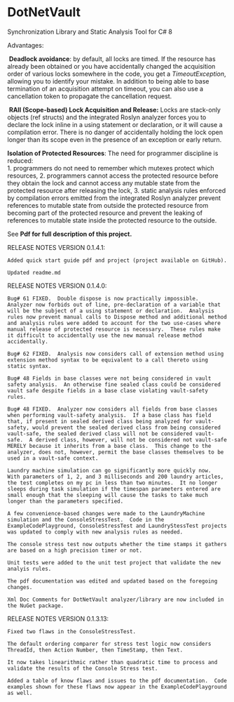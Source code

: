 # DotNetVault
Synchronization Library and Static Analysis Tool for C# 8

Advantages:

​	**Deadlock avoidance**: by default, all locks are timed.  If the resource has already been obtained or you have accidentally changed the acquisition order of various locks somewhere in the code, you get a *TimeoutException*, allowing you to identify your mistake.  In addition to being able to base termination of an acquisition attempt on timeout, you can also use a cancellation token to propagate the cancellation request.

​    **RAII (Scope-based) Lock Acquisition and Release:**  Locks are stack-only objects (ref structs) and the integrated Roslyn analyzer forces you to declare the lock inline in a using statement or declaration, or it will cause a compilation error.  There is no danger of accidentally holding the lock open longer than its scope even in the presence of an exception or early return.

   **Isolation of Protected Resources**:  The need for programmer discipline is reduced:	
    1. programmers do not need to remember which mutexes protect which resources,
    2. programmers cannot access the protected resource before they obtain the lock and cannot access any mutable state from the protected resource after releasing the lock,
    3. static analysis rules enforced by compilation errors emitted from the integrated Roslyn analyzer prevent references to mutable state from outside the protected resource from becoming part of the protected resource and prevent the leaking of references to mutable state inside the protected resource to the outside.

See **Pdf for full description of this project.**

RELEASE NOTES VERSION 0.1.4.1:

    Added quick start guide pdf and project (project available on GitHub).

    Updated readme.md

RELEASE NOTES VERSION 0.1.4.0:
    
    Bug# 61 FIXED.  Double dispose is now practically impossible.  Analyzer now forbids out of line, pre-declaration of a variable that will be the subject of a using statement or declaration.  Analysis rules now prevent manual calls to Dispose method and additional method and analysis rules were added to account for the two use-cases where manual release of protected resource is necessary.  These rules make it difficult to accidentally use the new manual release method accidentally.
    
    Bug# 62 FIXED.  Analysis now considers call of extension method using extension method syntax to be equivalent to a call thereto using static syntax.
    
    Bug# 48 Fields in base classes were not being considered in vault safety analysis.  An otherwise fine sealed class could be considered vault safe despite fields in a base clase violating vault-safety rules.
    
    Bug# 48 FIXED.  Analyzer now considers all fields from base classes when performing vault-safety analysis.  If a base class has field that, if present in sealed derived class being analyzed for vault-safety, would prevent the sealed derived class from being considered vault-safe, the sealed derived class will not be considered vault-safe.  A derived class, however, will not be considered not vault-safe MERELY because it inherits from a base class.  This change to the analyzer, does not, however, permit the base classes themselves to be used in a vault-safe context.
    
    Laundry machine simulation can go significantly more quickly now.  With parameters of 1, 2, and 3 milliseconds and 200 laundry articles, the test completes on my pc in less than two minutes.  It no longer sleeps during task simulation if the timespan parameters entered are small enough that the sleeping will cause the tasks to take much longer than the parameters specified.  
    
    A few convenience-based changes were made to the LaundryMachine simulation and the ConsoleStressTest.  Code in the ExampleCodePlayground, ConsoleStressTest and LaundryStessTest projects was updated to comply with new analysis rules as needed.
    
    The console stress test now outputs whether the time stamps it gathers are based on a high precision timer or not.
    
    Unit tests were added to the unit test project that validate the new analyis rules.
    
    The pdf documentation was edited and updated based on the foregoing changes.
    
    Xml Doc Comments for DotNetVault analyzer/library are now included in the NuGet package.

RELEASE NOTES VERSION 0.1.3.13:

    Fixed two flaws in the ConsoleStressTest.  
    
    The default ordering comparer for stress test logic now considers ThreadId, then Action Number, then TimeStamp, then Text. 
    
    It now takes linearithmic rather than quadratic time to process and validate the results of the Console Stress test.
    
    Added a table of know flaws and issues to the pdf documentation.  Code examples shown for these flaws now appear in the ExampleCodePlayground as well.
